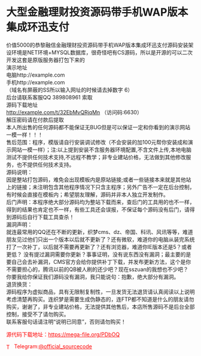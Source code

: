 # 大型金融理财投资源码带手机WAP版本集成环迅支付

价值5000的恭黎融信金融理财投资源码带手机WAP版本集成环迅支付源码安装架设环境是NET环境+MYSQL数据库，很奇怪吧有CS源码，所以是开源的可以二次开发这套是原版服务器打包下来的<br>演示地址<br>电脑http://example.com<br>手机http://example.com<br>（域名有屏蔽的SS所以输入网址的时候请去掉数字 6）<br>后台请联系客服QQ 389808961 索取<br>源码下载地址<br>http://example.com/t/32EbMvQRjqMn （访问码:6630）<br>解压密码请在付款后提取<br>本人所出售的任何源码都不能保证无BUG但是可以保证一定和你看到的演示网站一模一样！！！<br>售后范围：程序，模版请自行安装调试修改（不会安装的加100元帮你安装成和演示网站一模一样）；注:以上提到安装不含服务器环境配置,不含文件上传,本地电脑测试不提供任何技术支持,不远程不教学；非专业建站价格，无法做到其他修改服务，也不提供任何技术支持。<br>源码说明：<br>因是整站打包源码，难免会出现模板内是原站链接;或者一些链接本来就是其他站上的链接；未注明包含其他程序情况下只含主程序；另外广告不一定在后台控制，有时候会直接在模板内；希望朋友理解，源码并非本人独立开发制作。<br>后门声明：本程序绝大部分源码均为整站下载而来，查后门的工具用的也不一样，得到的结果也肯定也不一样，有些工具还会误报，不保证每个源码没有后门，请得到源码后自行下载工具查杀！<br>漏洞声明：<br>就连最常用的QQ还在不断的更新，织梦cms、dz、帝国、科讯、风讯等等，难道朋友见过他们只出一个版本以后就不更新了？还有微软，难道你的电脑从装完系统打了一次补丁，以后就不需要再更新了？还有浏览器，难道你IE版本还是5？或者更低？ 没有提过漏洞需要你更新？事事证明，没有说东西没有漏洞；最主要的是要自己会去补漏洞，CMS官方会给你提供补丁下载，并发布更新方法，这个是你不需要担心的，腾讯以前的QB被人刷的还少吧？现在sszuan的我想也不少吧？ 你要我给你保证我们源码没有漏洞，我只能说句：抱歉，绝大部分有漏洞。<br>退货换货：<br>源码程序为虚拟商品，具有无限制复制性，一旦发货无法退货请认真阅读以上说明考虑清楚再购买。连织梦是需要生成伪静态的，连FTP都不知道是什么的朋友请勿购买，谢谢了，非专业建站价格，无法提供其他售后，本店所售源码不是后台全部控制，接受不了请勿购买。<br>联系客服句话请注明“说明已同意”，否则请勿购买！<br>


<p style="color: red;">源代码下载地址：<a href="https://mega-file.org/PDbOQ" style="color: red;">https://mega-file.org/PDbOQ</a></p><p style="color: red;"><img src="https://cdn-icons-png.flaticon.com/512/2111/2111646.png" alt="Telegram Icon" style="width: 16px; vertical-align: middle; margin-right: 5px;">Telegram:<a href="https://t.me/official_sourcecode" style="color: red;">@official_sourcecode</a></p>